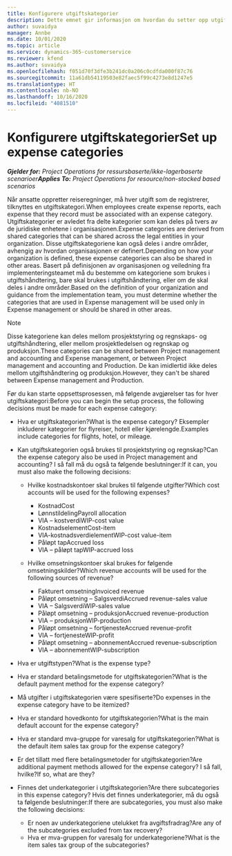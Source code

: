 ```yaml
---
title: Konfigurere utgiftskategorier
description: Dette emnet gir informasjon om hvordan du setter opp utgiftskategorier og delte kategorier for reiseregninger.
author: suvaidya
manager: Annbe
ms.date: 10/01/2020
ms.topic: article
ms.service: dynamics-365-customerservice
ms.reviewer: kfend
ms.author: suvaidya
ms.openlocfilehash: f051d70f3dfe3b241dc0a206c0cdfda000f87c76
ms.sourcegitcommit: 11a61db54119503e82faec5f99c4273e8d1247e5
ms.translationtype: HT
ms.contentlocale: nb-NO
ms.lasthandoff: 10/16/2020
ms.locfileid: "4081510"
---
```

# <a name="set-up-expense-categories"></a><span data-ttu-id="36216-103">Konfigurere utgiftskategorier</span><span class="sxs-lookup"><span data-stu-id="36216-103">Set up expense categories</span></span>

<span data-ttu-id="36216-104">_**Gjelder for:** Project Operations for ressursbaserte/ikke-lagerbaserte scenarioer_</span><span class="sxs-lookup"><span data-stu-id="36216-104">_**Applies To:** Project Operations for resource/non-stocked based scenarios_</span></span>

<span data-ttu-id="36216-105">Når ansatte oppretter reiseregninger, må hver utgift som de registrerer, tilknyttes en utgiftskategori.</span><span class="sxs-lookup"><span data-stu-id="36216-105">When employees create expense reports, each expense that they record must be associated with an expense category.</span></span> <span data-ttu-id="36216-106">Utgiftskategorier er avledet fra delte kategorier som kan deles på tvers av de juridiske enhetene i organisasjonen.</span><span class="sxs-lookup"><span data-stu-id="36216-106">Expense categories are derived from shared categories that can be shared across the legal entities in your organization.</span></span> <span data-ttu-id="36216-107">Disse utgiftskategoriene kan også deles i andre områder, avhengig av hvordan organisasjonen er definert.</span><span class="sxs-lookup"><span data-stu-id="36216-107">Depending on how your organization is defined, these expense categories can also be shared in other areas.</span></span> <span data-ttu-id="36216-108">Basert på definisjonen av organisasjonen og veiledning fra implementeringsteamet må du bestemme om kategoriene som brukes i utgiftshåndtering, bare skal brukes i utgiftshåndtering, eller om de skal deles i andre områder.</span><span class="sxs-lookup"><span data-stu-id="36216-108">Based on the definition of your organization and guidance from the implementation team, you must determine whether the categories that are used in Expense management will be used only in Expense management or should be shared in other areas.</span></span>

> [!NOTE]
> <span data-ttu-id="36216-109">Disse kategoriene kan deles mellom prosjektstyring og regnskaps- og utgiftshåndtering, eller mellom prosjektledelsen og regnskap og produksjon.</span><span class="sxs-lookup"><span data-stu-id="36216-109">These categories can be shared between Project management and accounting and Expense management, or between Project management and accounting and Production.</span></span> <span data-ttu-id="36216-110">De kan imidlertid ikke deles mellom utgiftshåndtering og produksjon.</span><span class="sxs-lookup"><span data-stu-id="36216-110">However, they can't be shared between Expense management and Production.</span></span>

<span data-ttu-id="36216-111">Før du kan starte oppsettsprosessen, må følgende avgjørelser tas for hver utgiftskategori:</span><span class="sxs-lookup"><span data-stu-id="36216-111">Before you can begin the setup process, the following decisions must be made for each expense category:</span></span>

- <span data-ttu-id="36216-112">Hva er utgiftskategorien?</span><span class="sxs-lookup"><span data-stu-id="36216-112">What is the expense category?</span></span> <span data-ttu-id="36216-113">Eksempler inkluderer kategorier for flyreiser, hotell eller kjørelengde.</span><span class="sxs-lookup"><span data-stu-id="36216-113">Examples include categories for flights, hotel, or mileage.</span></span>
- <span data-ttu-id="36216-114">Kan utgiftskategorien også brukes til prosjektstyring og regnskap?</span><span class="sxs-lookup"><span data-stu-id="36216-114">Can the expense category also be used in Project management and accounting?</span></span> <span data-ttu-id="36216-115">I så fall må du også ta følgende beslutninger:</span><span class="sxs-lookup"><span data-stu-id="36216-115">If it can, you must also make the following decisions:</span></span>

    - <span data-ttu-id="36216-116">Hvilke kostnadskontoer skal brukes til følgende utgifter?</span><span class="sxs-lookup"><span data-stu-id="36216-116">Which cost accounts will be used for the following expenses?</span></span>

        - <span data-ttu-id="36216-117">Kostnad</span><span class="sxs-lookup"><span data-stu-id="36216-117">Cost</span></span>
        - <span data-ttu-id="36216-118">Lønnstildeling</span><span class="sxs-lookup"><span data-stu-id="36216-118">Payroll allocation</span></span>
        - <span data-ttu-id="36216-119">VIA – kostverdi</span><span class="sxs-lookup"><span data-stu-id="36216-119">WIP-cost value</span></span>
        - <span data-ttu-id="36216-120">Kostnadselement</span><span class="sxs-lookup"><span data-stu-id="36216-120">Cost-item</span></span>
        - <span data-ttu-id="36216-121">VIA-kostnadsverdielement</span><span class="sxs-lookup"><span data-stu-id="36216-121">WIP-cost value-item</span></span>
        - <span data-ttu-id="36216-122">Påløpt tap</span><span class="sxs-lookup"><span data-stu-id="36216-122">Accrued loss</span></span>
        - <span data-ttu-id="36216-123">VIA – påløpt tap</span><span class="sxs-lookup"><span data-stu-id="36216-123">WIP-accrued loss</span></span>

    - <span data-ttu-id="36216-124">Hvilke omsetningskontoer skal brukes for følgende omsetningskilder?</span><span class="sxs-lookup"><span data-stu-id="36216-124">Which revenue accounts will be used for the following sources of revenue?</span></span>

        - <span data-ttu-id="36216-125">Fakturert omsetning</span><span class="sxs-lookup"><span data-stu-id="36216-125">Invoiced revenue</span></span>
        - <span data-ttu-id="36216-126">Påløpt omsetning – Salgsverdi</span><span class="sxs-lookup"><span data-stu-id="36216-126">Accrued revenue-sales value</span></span>
        - <span data-ttu-id="36216-127">VIA – Salgsverdi</span><span class="sxs-lookup"><span data-stu-id="36216-127">WIP-sales value</span></span>
        - <span data-ttu-id="36216-128">Påløpt omsetning – produksjon</span><span class="sxs-lookup"><span data-stu-id="36216-128">Accrued revenue-production</span></span>
        - <span data-ttu-id="36216-129">VIA – produksjon</span><span class="sxs-lookup"><span data-stu-id="36216-129">WIP-production</span></span>
        - <span data-ttu-id="36216-130">Påløpt omsetning – fortjeneste</span><span class="sxs-lookup"><span data-stu-id="36216-130">Accrued revenue-profit</span></span>
        - <span data-ttu-id="36216-131">VIA – fortjeneste</span><span class="sxs-lookup"><span data-stu-id="36216-131">WIP-profit</span></span>
        - <span data-ttu-id="36216-132">Påløpt omsetning – abonnement</span><span class="sxs-lookup"><span data-stu-id="36216-132">Accrued revenue-subscription</span></span>
        - <span data-ttu-id="36216-133">VIA – abonnement</span><span class="sxs-lookup"><span data-stu-id="36216-133">WIP-subscription</span></span>

- <span data-ttu-id="36216-134">Hva er utgiftstypen?</span><span class="sxs-lookup"><span data-stu-id="36216-134">What is the expense type?</span></span>
- <span data-ttu-id="36216-135">Hva er standard betalingsmetode for utgiftskategorien?</span><span class="sxs-lookup"><span data-stu-id="36216-135">What is the default payment method for the expense category?</span></span>
- <span data-ttu-id="36216-136">Må utgifter i utgiftskategorien være spesifiserte?</span><span class="sxs-lookup"><span data-stu-id="36216-136">Do expenses in the expense category have to be itemized?</span></span>
- <span data-ttu-id="36216-137">Hva er standard hovedkonto for utgiftskategorien?</span><span class="sxs-lookup"><span data-stu-id="36216-137">What is the main default account for the expense category?</span></span>
- <span data-ttu-id="36216-138">Hva er standard mva-gruppe for varesalg for utgiftskategorien?</span><span class="sxs-lookup"><span data-stu-id="36216-138">What is the default item sales tax group for the expense category?</span></span>
- <span data-ttu-id="36216-139">Er det tillatt med flere betalingsmetoder for utgiftskategorien?</span><span class="sxs-lookup"><span data-stu-id="36216-139">Are additional payment methods allowed for the expense category?</span></span> <span data-ttu-id="36216-140">I så fall, hvilke?</span><span class="sxs-lookup"><span data-stu-id="36216-140">If so, what are they?</span></span>
- <span data-ttu-id="36216-141">Finnes det underkategorier i utgiftskategorien?</span><span class="sxs-lookup"><span data-stu-id="36216-141">Are there subcategories in this expense category?</span></span> <span data-ttu-id="36216-142">Hvis det finnes underkategorier, må du også ta følgende beslutninger:</span><span class="sxs-lookup"><span data-stu-id="36216-142">If there are subcategories, you must also make the following decisions:</span></span>

    - <span data-ttu-id="36216-143">Er noen av underkategoriene utelukket fra avgiftsfradrag?</span><span class="sxs-lookup"><span data-stu-id="36216-143">Are any of the subcategories excluded from tax recovery?</span></span>
    - <span data-ttu-id="36216-144">Hva er mva-gruppen for varesalg for underkategoriene?</span><span class="sxs-lookup"><span data-stu-id="36216-144">What is the item sales tax group of the subcategories?</span></span>
